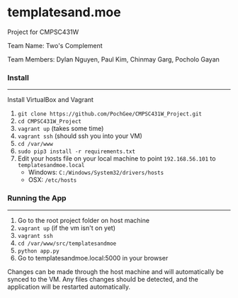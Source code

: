 # templatesand.moe
Project for CMPSC431W

Team Name: Two's Complement

Team Members: Dylan Nguyen, Paul Kim, Chinmay Garg, Pocholo Gayan

### Install
---
Install VirtualBox and Vagrant

1. `git clone https://github.com/PochGee/CMPSC431W_Project.git`
2. `cd CMPSC431W_Project`
3. `vagrant up` (takes some time)
4. `vagrant ssh` (should ssh you into your VM)
5. `cd /var/www`
6. `sudo pip3 install -r requirements.txt`
7. Edit your hosts file on your local machine to point `192.168.56.101` to `templatesandmoe.local`
	- Windows: `C:/Windows/System32/drivers/hosts`
	- OSX: `/etc/hosts`


### Running the App
---
1. Go to the root project folder on host machine
2. `vagrant up` (if the vm isn't on yet)
3. `vagrant ssh` 
4. `cd /var/www/src/templatesandmoe`
5. `python app.py`
6. Go to templatesandmoe.local:5000 in your browser

Changes can be made through the host machine and will automatically be synced to the VM. Any files changes should be detected, and the application will be restarted automatically.


